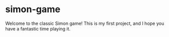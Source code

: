 # simon-game
Welcome to the classic Simon game! This is my first project, and I hope you have a fantastic time playing it. 
